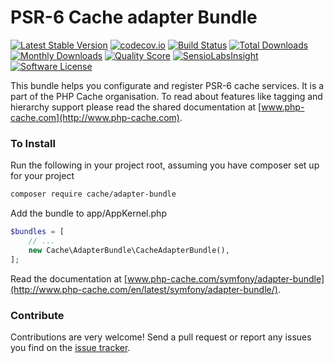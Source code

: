 # PSR-6 Cache adapter Bundle
[![Latest Stable Version](https://poser.pugx.org/cache/adapter-bundle/v/stable)](https://packagist.org/packages/cache/adapter-bundle)
[![codecov.io](https://codecov.io/github/php-cache/adapter-bundle/coverage.svg?branch=master)](https://codecov.io/github/php-cache/adapter-bundle?branch=master)
[![Build Status](https://travis-ci.org/php-cache/adapter-bundle.svg?branch=master)](https://travis-ci.org/php-cache/adapter-bundle)
[![Total Downloads](https://poser.pugx.org/cache/adapter-bundle/downloads)](https://packagist.org/packages/cache/adapter-bundle)
[![Monthly Downloads](https://poser.pugx.org/cache/adapter-bundle/d/monthly.png)](https://packagist.org/packages/cache/adapter-bundle) 
[![Quality Score](https://img.shields.io/scrutinizer/g/php-cache/adapter-bundle.svg?style=flat-square)](https://scrutinizer-ci.com/g/php-cache/adapter-bundle)
[![SensioLabsInsight](https://insight.sensiolabs.com/projects/21963379-2b15-4cc4-bdf6-0f98aa292f8a/mini.png)](https://insight.sensiolabs.com/projects/21963379-2b15-4cc4-bdf6-0f98aa292f8a)
[![Software License](https://img.shields.io/badge/license-MIT-brightgreen.svg?style=flat-square)](LICENSE)


This bundle helps you configurate and register PSR-6 cache services.  It is a part of the PHP Cache organisation. To read about 
features like tagging and hierarchy support please read the shared documentation at [www.php-cache.com](http://www.php-cache.com). 
 

### To Install

Run the following in your project root, assuming you have composer set up for your project
```sh
composer require cache/adapter-bundle
```

Add the bundle to app/AppKernel.php

```php
$bundles = [
    // ...
    new Cache\AdapterBundle\CacheAdapterBundle(),
];
```

Read the documentation at [www.php-cache.com/symfony/adapter-bundle](http://www.php-cache.com/en/latest/symfony/adapter-bundle/).


### Contribute

Contributions are very welcome! Send a pull request or report any issues you find on the [issue tracker](http://issues.php-cache.com).

